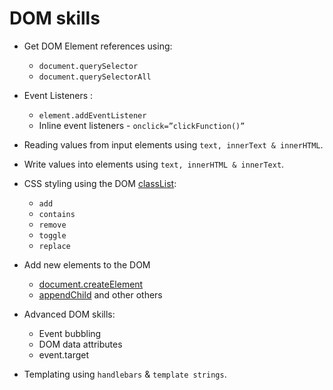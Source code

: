 # DOM skills 

* Get DOM Element references using: 
	* `document.querySelector` 
	* `document.querySelectorAll`

* Event Listeners : 
	* `element.addEventListener`
	* Inline event listeners - `onclick=”clickFunction()”`

* Reading values from input elements using `text, innerText & innerHTML`.
* Write values into elements using `text, innerHTML & innerText`.

* CSS styling using the DOM [classList](https://developer.mozilla.org/en-US/docs/Web/API/Element/classList):
	* `add`
	* `contains`
	* `remove`
	* `toggle`
	* `replace`

* Add new elements to the DOM
	* [document.createElement]()
	* [appendChild]() and other others

* Advanced DOM skills:
	* Event bubbling
	* DOM data attributes 
	* event.target

* Templating using `handlebars` & `template strings`.
